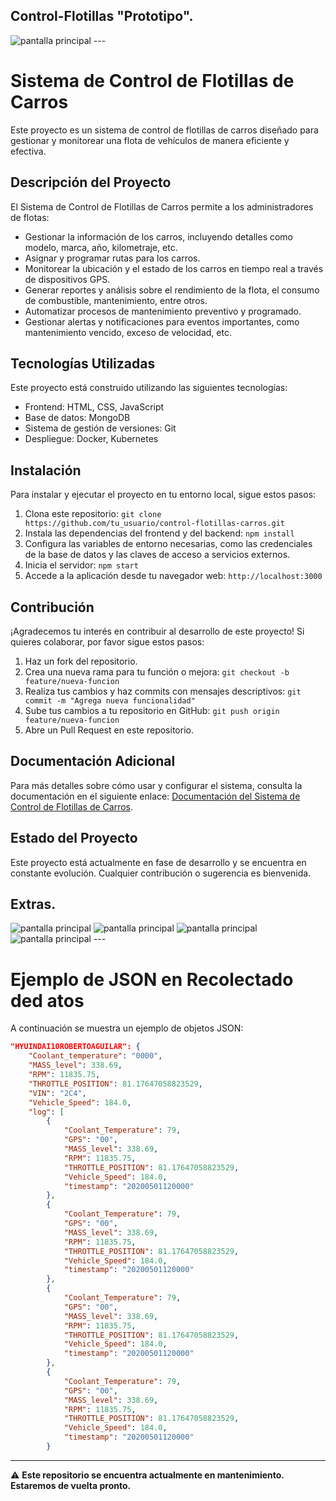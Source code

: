 ## Control-Flotillas "Prototipo".
<img src="Images/ARQUITECTURA.png" alt="pantalla principal">
---


# Sistema de Control de Flotillas de Carros

Este proyecto es un sistema de control de flotillas de carros diseñado para gestionar y monitorear una flota de vehículos de manera eficiente y efectiva.

## Descripción del Proyecto

El Sistema de Control de Flotillas de Carros permite a los administradores de flotas:

- Gestionar la información de los carros, incluyendo detalles como modelo, marca, año, kilometraje, etc.
- Asignar y programar rutas para los carros.
- Monitorear la ubicación y el estado de los carros en tiempo real a través de dispositivos GPS.
- Generar reportes y análisis sobre el rendimiento de la flota, el consumo de combustible, mantenimiento, entre otros.
- Automatizar procesos de mantenimiento preventivo y programado.
- Gestionar alertas y notificaciones para eventos importantes, como mantenimiento vencido, exceso de velocidad, etc.

## Tecnologías Utilizadas

Este proyecto está construido utilizando las siguientes tecnologías:

- Frontend: HTML, CSS, JavaScript
- Base de datos: MongoDB
- Sistema de gestión de versiones: Git
- Despliegue: Docker, Kubernetes

## Instalación

Para instalar y ejecutar el proyecto en tu entorno local, sigue estos pasos:

1. Clona este repositorio: `git clone https://github.com/tu_usuario/control-flotillas-carros.git`
2. Instala las dependencias del frontend y del backend: `npm install`
3. Configura las variables de entorno necesarias, como las credenciales de la base de datos y las claves de acceso a servicios externos.
4. Inicia el servidor: `npm start`
5. Accede a la aplicación desde tu navegador web: `http://localhost:3000`

## Contribución

¡Agradecemos tu interés en contribuir al desarrollo de este proyecto! Si quieres colaborar, por favor sigue estos pasos:

1. Haz un fork del repositorio.
2. Crea una nueva rama para tu función o mejora: `git checkout -b feature/nueva-funcion`
3. Realiza tus cambios y haz commits con mensajes descriptivos: `git commit -m "Agrega nueva funcionalidad"`
4. Sube tus cambios a tu repositorio en GitHub: `git push origin feature/nueva-funcion`
5. Abre un Pull Request en este repositorio.

## Documentación Adicional

Para más detalles sobre cómo usar y configurar el sistema, consulta la documentación en el siguiente enlace: [Documentación del Sistema de Control de Flotillas de Carros](#).

## Estado del Proyecto

Este proyecto está actualmente en fase de desarrollo y se encuentra en constante evolución. Cualquier contribución o sugerencia es bienvenida.


## Extras.
<img src="Images/server_end_point.gif" alt="pantalla principal">
<img src="Images/reader-scan-bluetooth-raspberry.gif" alt="pantalla principal">
<img src="Images/endpoint-get-value.gif" alt="pantalla principal">
<img src="Images/ecu.gif" alt="pantalla principal">
---

# Ejemplo de JSON en Recolectado ded atos

A continuación se muestra un ejemplo de objetos JSON:

```json
"HYUINDAI10ROBERTOAGUILAR": {
    "Coolant_temperature": "0000",
    "MASS_level": 338.69,
    "RPM": 11835.75,
    "THROTTLE_POSITION": 81.17647058823529,
    "VIN": "2C4",
    "Vehicle_Speed": 184.0,
    "log": [
        {
            "Coolant_Temperature": 79,
            "GPS": "00",
            "MASS_level": 338.69,
            "RPM": 11835.75,
            "THROTTLE_POSITION": 81.17647058823529,
            "Vehicle_Speed": 184.0,
            "timestamp": "20200501120000"
        },
        {
            "Coolant_Temperature": 79,
            "GPS": "00",
            "MASS_level": 338.69,
            "RPM": 11835.75,
            "THROTTLE_POSITION": 81.17647058823529,
            "Vehicle_Speed": 184.0,
            "timestamp": "20200501120000"
        },
        {
            "Coolant_Temperature": 79,
            "GPS": "00",
            "MASS_level": 338.69,
            "RPM": 11835.75,
            "THROTTLE_POSITION": 81.17647058823529,
            "Vehicle_Speed": 184.0,
            "timestamp": "20200501120000"
        },
        {
            "Coolant_Temperature": 79,
            "GPS": "00",
            "MASS_level": 338.69,
            "RPM": 11835.75,
            "THROTTLE_POSITION": 81.17647058823529,
            "Vehicle_Speed": 184.0,
            "timestamp": "20200501120000"
        }
```
---

⚠️ **Este repositorio se encuentra actualmente en mantenimiento. Estaremos de vuelta pronto.**
